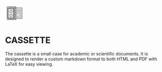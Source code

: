
<img src="https://raw.githubusercontent.com/bradleyrp/cassette/master/cas/sources/cassette.png" style="max-width:60px;max-height:60px;"/>

CASSETTE
========

The cassette is a small case for academic or scientific documents.
It is designed to render a custom markdown format to both HTML and 
PDF with LaTeX for easy viewing.